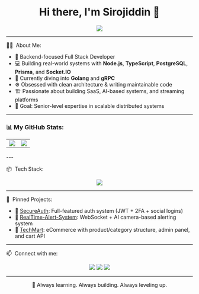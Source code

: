 <h1 align="center">Hi there, I'm Sirojiddin 👋</h1>

<p align="center">
  <img src="https://readme-typing-svg.herokuapp.com/?lines=Backend+Engineer+%F0%9F%94%A5;Node.js+%7C+TypeScript+%7C+PostgreSQL;Building+scalable+backend+systems;Clean+Code+%7C+System+Design+Lover&center=true&width=500&height=45" />
</p>

---

👨‍💻 &nbsp;About Me:

- 🧠 Backend-focused Full Stack Developer
- 💻 Building real-world systems with **Node.js**, **TypeScript**, **PostgreSQL**, **Prisma**, and **Socket.IO**
- 🔭 Currently diving into **Golang** and **gRPC**
- ⚙️ Obsessed with clean architecture & writing maintainable code
- 🏗️ Passionate about building SaaS, AI-based systems, and streaming platforms
- 🎯 Goal: Senior-level expertise in scalable distributed systems

---

<h3>📊 My GitHub Stats:</h3>

<div align="center">
  <table>
    <tr>
      <td>
        <img src="https://github-readme-stats.vercel.app/api/top-langs/?username=sirojiddin08&hide=css,html,scss,vue&layout=compact&theme=tokyonight" />
      </td>
      <td>
        <img src="https://github-readme-streak-stats.herokuapp.com/?user=sirojiddin08&theme=tokyonight" />
      </td>
    </tr>
  </table>
</div>
---

📦 &nbsp;Tech Stack:

<p align="center">
  <img src="https://skillicons.dev/icons?i=nodejs,ts,js,go,postgres,redis,prisma,express,nestjs,docker,nginx,linux,github" />
</p>

---

📌 &nbsp;Pinned Projects:

<!-- Replace with your actual repos -->
- 🔐 [SecureAuth](https://github.com/sirojiddin08/secureauth): Full-featured auth system (JWT + 2FA + social logins)
- 📡 [RealTime-Alert-System](https://github.com/sirojiddin08/realtime-alert-system): WebSocket + AI camera-based alerting system
- 🛒 [TechMart](https://github.com/sirojiddin08/techmart): eCommerce with product/category structure, admin panel, and cart API

---

📫 &nbsp;Connect with me:

<p align="center">
  <a href="https://t.me/Sirojiddin_Rahimov"><img src="https://img.shields.io/badge/Telegram-2CA5E0?style=for-the-badge&logo=telegram&logoColor=white"/></a>
  <a href="mailto:sirojiddin.devs@gmail.com"><img src="https://img.shields.io/badge/Gmail-D14836?style=for-the-badge&logo=gmail&logoColor=white"/></a>
  <a href="https://www.linkedin.com/in/sirojiddin-raximov"><img src="https://img.shields.io/badge/LinkedIn-0077B5?style=for-the-badge&logo=linkedin&logoColor=white"/></a>
</p>

---

<p align="center">🧠 Always learning. Always building. Always leveling up.</p>
